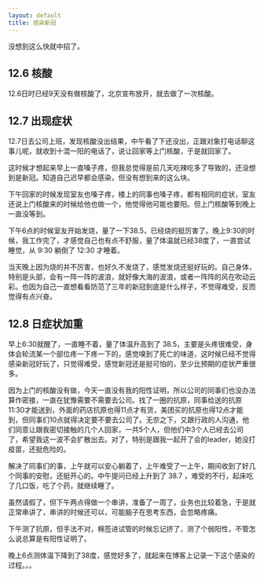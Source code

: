 ```yaml
---
layout: default
title: 感染新冠
---
```


没想到这么快就中招了。

## 12.6 核酸
12.6日时已经9天没有做核酸了，北京宣布放开，就去做了一次核酸。

## 12.7 出现症状
12.7日去公司上班，发现核酸没出结果，中午看了下还没出，正跟对象打电话聊这事儿呢，就收到十混一阳的电话了，说让回家等上门核酸，于是就回家了。

这时候才想起来早上一直嗓子疼，但我总觉得是前几天吃辣吃多了导致的，还没想到是新冠。知道自己迟早都会感染，但没有想到来的这么块。

下午回家的时候发现室友也嗓子疼，楼上的同事也嗓子疼，都有相同的症状，室友还说上门核酸来的时候给他也做一个，他觉得他可能也要阳。但上门核酸等到晚上一直没等到。

下午6点的时候室友开始发烧，量了一下38.5，已经烧的挺厉害了。晚上9:30的时候，我工作完了，才感觉自己也有点不舒服，量了体温就已经38度了，一直尝试睡觉，从 9:30 躺倒了 12:30 才睡着。

当天晚上因为烧的并不厉害，也好久不发烧了，感觉发烧还挺好玩的。自己身体，特别是头部，会有一阵一阵的波浪，就好像大海的波浪，或者一阵阵的风在吹动云彩。也因为自己一直想看看防范了三年的新冠到底是什么样子，不觉得难受，反而觉得有点兴奋。

## 12.8 日症状加重
早上6:30就醒了，一直睡不着，量了体温升高到了 38.5，主要是头疼很难受，身体会轮流某一个部位疼一下疼一下的，感觉嗅到了死亡的味道，这时候已经不觉得感染新冠好玩了，只觉得难受，感觉新冠还是挺可怕的，至少比预期的症状严重很多。

因为上门的核酸没有做，今天一直没有我的阳性证明，所以公司的同事们也没办法算作密接，一直在犹豫需要不需要去公司。找了一圈的抗原，同事给送的抗原11:30才能送到，外面的药店抗原也得11点才有货，美团买的抗原也得12点才能到，但同事们10点就得决定要不要去公司了。无奈之下，又跟行政的人沟通，他们同意让跟我密切接触的几个人回家，一共5个人，但他们中3个人已经去公司了，希望我这一波不会扩散出去。对了，特别是跟我一起开了会的leader，她没打疫苗，还挺危险的。

解决了同事们的事，上午就可以安心躺着了，上午难受了一上午，期间收到了好几个同事的安慰，还挺开心的。中午提问已经上升到了 38.7 ，难受的不行，起床吃了几口饭，吃了个药，就继续睡了。

虽然请假了，但下午两点得做一个串讲，准备了一周了，业务也比较着急，于是就正常串讲了，串讲的时候还可以，可能脑子在思考东西，会忽略疼痛。

下午测了抗原，但手法不对，棉签进试管的时候忘记挤了，测了个弱阳性，不管怎么说总算是有阳性证明了。

晚上6点测体温下降到了38度，感觉好多了，就起来在博客上记录一下这个感染的过程。。。


